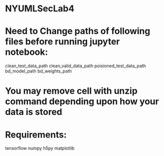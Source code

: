 # NYUMLSecLab4

# Need to Change paths of following files before running jupyter notebook:
clean_test_data_path
clean_valid_data_path
poisioned_test_data_path
bd_model_path
bd_weights_path 

# You may remove cell with unzip command depending upon how your data is stored

# Requirements:
tensorflow
numpy
h5py
matplotlib
